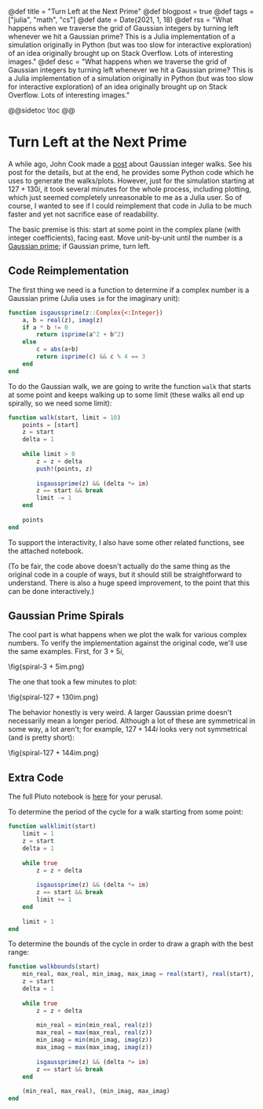 @def title = "Turn Left at the Next Prime"
@def blogpost = true
@def tags = ["julia", "math", "cs"]
@def date = Date(2021, 1, 18)
@def rss = "What happens when we traverse the grid of Gaussian integers by turning left whenever we hit a Gaussian prime? This is a Julia implementation of a simulation originally in Python (but was too slow for interactive exploration) of an idea originally brought up on Stack Overflow. Lots of interesting images."
@def desc = "What happens when we traverse the grid of Gaussian integers by turning left whenever we hit a Gaussian prime? This is a Julia implementation of a simulation originally in Python (but was too slow for interactive exploration) of an idea originally brought up on Stack Overflow. Lots of interesting images."

@@sidetoc
\toc
@@

# Turn Left at the Next Prime
A while ago, John Cook made a 
[post](https://www.johndcook.com/blog/2020/09/24/gaussian_integer_walk/)
about Gaussian integer walks. See his post for the details, but at the end, he provides 
some Python code which he uses to generate the walks/plots. However, just for the 
simulation starting at $127 + 130i$, it took several minutes for the whole process, 
including plotting, which just seemed completely unreasonable to me as a Julia user. So 
of course, I wanted to see if I could reimplement that code in Julia to be much faster 
and yet not sacrifice ease of readability.

The basic premise is this: start at some point in the complex plane (with integer 
coefficients), facing east. Move unit-by-unit until the number is a 
[Gaussian prime](https://en.wikipedia.org/wiki/Gaussian_integer#:~:text=A%20Gaussian%20integer%20a%20%2B%20bi%20is%20a%20Gaussian%20prime%20if,the%20form%204n%20%2B%203);
if Gaussian prime, turn left.

## Code Reimplementation

The first thing we need is a function to determine if a complex number is a 
Gaussian prime (Julia uses `im` for the imaginary unit):
```julia
function isgaussprime(z::Complex{<:Integer})
    a, b = real(z), imag(z)
    if a * b != 0
        return isprime(a^2 + b^2)
    else
        c = abs(a+b)
        return isprime(c) && c % 4 == 3
	end
end
```

To do the Gaussian walk, we are going to write the function `walk` that starts at some 
point and keeps walking up to some limit (these walks all end up spirally, so we need 
some limit):
```julia
function walk(start, limit = 10)
	points = [start]
	z = start
	delta = 1
	
	while limit > 0
		z = z + delta
		push!(points, z)
		
		isgaussprime(z) && (delta *= im)
		z == start && break
		limit -= 1
	end
	
	points
end
```

To support the interactivity, I also have some other related functions, see the attached 
notebook.

(To be fair, the code above doesn't actually do the same thing as the original code in a 
couple of ways, but it should still be straightforward to understand. There is also a huge 
speed improvement, to the point that this can be done interactively.)

## Gaussian Prime Spirals
The cool part is what happens when we plot the walk for various complex numbers. To 
verify the implementation against the original code, we'll use the same examples. First, 
for $3 + 5i$,

\fig{spiral-3 + 5im.png}

The one that took a few minutes to plot:

\fig{spiral-127 + 130im.png}

The behavior honestly is very weird. A larger Gaussian prime doesn't necessarily mean a 
longer period. Although a lot of these are symmetrical in some way, a lot aren't; for 
example, $127+144i$ looks very not symmetrical (and is pretty short):

\fig{spiral-127 + 144im.png}

## Extra Code
The full Pluto notebook is 
[here](https://github.com/tmthyln/notebooks/tree/master/LeftAtTheNextPrime)
for your perusal.

To determine the period of the cycle for a walk starting from some point:
```julia
function walklimit(start)
	limit = 1
	z = start
	delta = 1
	
	while true
		z = z + delta
		
		isgaussprime(z) && (delta *= im)
		z == start && break
		limit += 1
	end
	
	limit + 1
end
```

To determine the bounds of the cycle in order to draw a graph with the best range:
```julia
function walkbounds(start)
	min_real, max_real, min_imag, max_imag = real(start), real(start), imag(start), imag(start)
	z = start
	delta = 1
	
	while true
		z = z + delta
		
		min_real = min(min_real, real(z))
		max_real = max(max_real, real(z))
		min_imag = min(min_imag, imag(z))
		max_imag = max(max_imag, imag(z))
		
		isgaussprime(z) && (delta *= im)
		z == start && break
	end
	
	(min_real, max_real), (min_imag, max_imag)
end
```